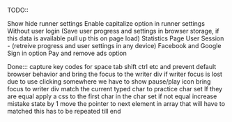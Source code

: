 TODO::

Show hide runner settings
Enable capitalize option in runner settings
Without user login (Save user progress and settings in browser storage, if this data is available pull up this on page load)
Statistics Page
User Session - (retreive progress and user settings in any device)
Facebook and Google Sign in option
Pay and remove ads option

Done:::
capture key codes for space tab shift ctrl etc and prevent default browser behavior and bring the focus to the writer div
if writer focus is lost due to use clicking somewhere we have to show pause/play icon 
bring focus to writer div
match the current typed char to practice char set
If they are equal apply a css to the first char in the char set
if not equal increase mistake state by 1 
move the pointer to next element in array that will have to matched
this has to be repeated till end 
